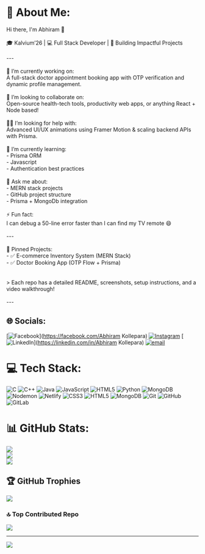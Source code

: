 # 💫 About Me:
Hi there, I'm Abhiram 👋<br><br>🎓 Kalvium’26 | 💻 Full Stack Developer | 🚀 Building Impactful Projects<br><br>---<br><br>🔭 I’m currently working on:<br>A full-stack doctor appointment booking app with OTP verification and dynamic profile management.<br><br>🤝 I’m looking to collaborate on:<br>Open-source health-tech tools, productivity web apps, or anything React + Node based!<br><br>🙋‍♂️ I’m looking for help with:<br>Advanced UI/UX animations using Framer Motion & scaling backend APIs with Prisma.<br><br>🌱 I’m currently learning:<br>- Prisma ORM<br>- Javascript<br>- Authentication best practices<br><br>💬 Ask me about:<br>- MERN stack projects<br>- GitHub project structure<br>- Prisma + MongoDb integration<br><br>⚡ Fun fact:<br>I can debug a 50-line error faster than I can find my TV remote 😄<br><br>---<br><br>📌 Pinned Projects:<br>- ✅ E-commerce Inventory System (MERN Stack)<br>- ✅ Doctor Booking App (OTP Flow + Prisma)<br><br><br>> Each repo has a detailed README, screenshots, setup instructions, and a video walkthrough!<br><br>---<br>


## 🌐 Socials:
[![Facebook](https://img.shields.io/badge/Facebook-%231877F2.svg?logo=Facebook&logoColor=white)](https://facebook.com/Abhiram Kollepara) [![Instagram](https://img.shields.io/badge/Instagram-%23E4405F.svg?logo=Instagram&logoColor=white)](https://instagram.com/_backbencher_abhi_) [![LinkedIn](https://img.shields.io/badge/LinkedIn-%230077B5.svg?logo=linkedin&logoColor=white)](https://linkedin.com/in/Abhiram Kollepara) [![email](https://img.shields.io/badge/Email-D14836?logo=gmail&logoColor=white)](mailto:abhikollepara333@gmail.com) 

# 💻 Tech Stack:
![C](https://img.shields.io/badge/c-%2300599C.svg?style=for-the-badge&logo=c&logoColor=white) ![C++](https://img.shields.io/badge/c++-%2300599C.svg?style=for-the-badge&logo=c%2B%2B&logoColor=white) ![Java](https://img.shields.io/badge/java-%23ED8B00.svg?style=for-the-badge&logo=openjdk&logoColor=white) ![JavaScript](https://img.shields.io/badge/javascript-%23323330.svg?style=for-the-badge&logo=javascript&logoColor=%23F7DF1E) ![HTML5](https://img.shields.io/badge/html5-%23E34F26.svg?style=for-the-badge&logo=html5&logoColor=white) ![Python](https://img.shields.io/badge/python-3670A0?style=for-the-badge&logo=python&logoColor=ffdd54) ![MongoDB](https://img.shields.io/badge/MongoDB-%234ea94b.svg?style=for-the-badge&logo=mongodb&logoColor=white) ![Nodemon](https://img.shields.io/badge/NODEMON-%23323330.svg?style=for-the-badge&logo=nodemon&logoColor=%BBDEAD) ![Netlify](https://img.shields.io/badge/netlify-%23000000.svg?style=for-the-badge&logo=netlify&logoColor=#00C7B7) ![CSS3](https://img.shields.io/badge/css3-%231572B6.svg?style=for-the-badge&logo=css3&logoColor=white) ![HTML5](https://img.shields.io/badge/html5-%23E34F26.svg?style=for-the-badge&logo=html5&logoColor=white) ![MongoDB](https://img.shields.io/badge/MongoDB-%234ea94b.svg?style=for-the-badge&logo=mongodb&logoColor=white) ![Git](https://img.shields.io/badge/git-%23F05033.svg?style=for-the-badge&logo=git&logoColor=white) ![GitHub](https://img.shields.io/badge/github-%23121011.svg?style=for-the-badge&logo=github&logoColor=white) ![GitLab](https://img.shields.io/badge/gitlab-%23181717.svg?style=for-the-badge&logo=gitlab&logoColor=white)
# 📊 GitHub Stats:
![](https://github-readme-stats.vercel.app/api?username=Abhi-7-github&theme=dark&hide_border=false&include_all_commits=true&count_private=true)<br/>
![](https://nirzak-streak-stats.vercel.app/?user=Abhi-7-github&theme=dark&hide_border=false)<br/>
![](https://github-readme-stats.vercel.app/api/top-langs/?username=Abhi-7-github&theme=dark&hide_border=false&include_all_commits=true&count_private=true&layout=compact)

## 🏆 GitHub Trophies
![](https://github-profile-trophy.vercel.app/?username=Abhi-7-github&theme=radical&no-frame=false&no-bg=false&margin-w=4)

### 🔝 Top Contributed Repo
![](https://github-contributor-stats.vercel.app/api?username=Abhi-7-github&limit=5&theme=dark&combine_all_yearly_contributions=true)

---
[![](https://visitcount.itsvg.in/api?id=Abhi-7-github&icon=0&color=0)](https://visitcount.itsvg.in)

<!-- Proudly created with GPRM ( https://gprm.itsvg.in ) -->
